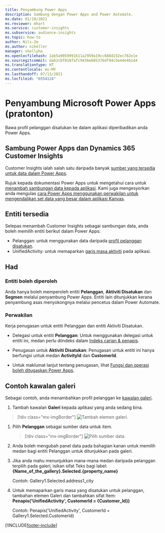 ```yaml
---
title: Penyambung Power Apps
description: Sambung dengan Power Apps and Power Automate.
ms.date: 01/19/2021
ms.reviewer: mhart
ms.service: customer-insights
ms.subservice: audience-insights
ms.topic: how-to
author: Nils-2m
ms.author: nikeller
manager: shellyha
ms.openlocfilehash: 2ab5a9059991611a2959a19cc688d232ec782e1e
ms.sourcegitcommit: dab2cbf818fafc9436e685376df94c5e44e4b144
ms.translationtype: HT
ms.contentlocale: ms-MY
ms.lasthandoff: 07/13/2021
ms.locfileid: "6554124"
---
```

# <a name="microsoft-power-apps-connector-preview"></a>Penyambung Microsoft Power Apps (pratonton)

Bawa profil pelanggan disatukan ke dalam aplikasi diperibadikan anda Power Apps.

## <a name="connect-power-apps-and-dynamics-365-customer-insights"></a>Sambung Power Apps dan Dynamics 365 Customer Insights

Customer Insights ialah salah satu daripada banyak [sumber yang tersedia untuk data dalam Power Apps](/powerapps/maker/canvas-apps/working-with-data-sources).

Rujuk kepada dokumentasi Power Apps untuk mengetahui cara untuk [menambah sambungan data kepada aplikasi](/powerapps/maker/canvas-apps/add-data-connection). Kami juga mengesyorkan anda mengulas [cara Power Apps menggunakan perwakilan untuk mengendalikan set data yang besar dalam aplikasi Kanvas](/powerapps/maker/canvas-apps/delegation-overview).

## <a name="available-entities"></a>Entiti tersedia

Selepas menambah Customer Insights sebagai sambungan data, anda boleh memilih entiti berikut dalam Power Apps:

- Pelanggan: untuk menggunakan data daripada [profil pelanggan disatukan](customer-profiles.md).
- UnifiedActivity: untuk memaparkan [garis masa aktiviti](activities.md) pada aplikasi.

## <a name="limitations"></a>Had

### <a name="retrievable-entities"></a>Entiti boleh diperoleh

Anda hanya boleh memperoleh entiti **Pelanggan**, **Aktiviti Disatukan** dan **Segmen** melalui penyambung Power Apps. Entiti lain ditunjukkan kerana penyambung asas menyokongnya melalui pencetus dalam Power Automate.  

### <a name="delegation"></a>Perwakilan

Kerja penugasan untuk entiti Pelanggan dan entiti Aktiviti Disatukan. 

- Delegasi untuk entiti **Pelanggan**: Untuk menggunakan delegasi untuk entiti ini, medan perlu diindeks dalam [Indeks carian & penapis](search-filter-index.md).  

- Penugasan untuk **Aktiviti Disatukan**: Penugasan untuk entiti ini hanya berfungsi untuk medan **ActivityId** dan **CustomerId**.  

- Untuk maklumat lanjut tentang penugasan, lihat [Fungsi dan operasi boleh ditugaskan Power Apps](/connectors/commondataservice/#power-apps-delegable-functions-and-operations-for-the-cds-for-apps). 

## <a name="example-gallery-control"></a>Contoh kawalan galeri

Sebagai contoh, anda menambahkan profil pelanggan ke [kawalan galeri](/powerapps/maker/canvas-apps/add-gallery).

1. Tambah kawalan **Galeri** kepada aplikasi yang anda sedang bina.

> [!div class="mx-imgBorder"]
> ![Tambah elemen galeri.](media/connector-powerapps9.png "Tambah elemen galeri")

1. Pilih **Pelanggan** sebagai sumber data untuk item.

    > [!div class="mx-imgBorder"]
    > ![Pilih sumber data.](media/choose-datasource-powerapps.png "Pilih sumber data")

1. Anda boleh mengubah panel data pada bahagian kanan untuk memilih medan bagi entiti Pelanggan untuk ditunjukkan pada galeri.

1. Jika anda mahu menunjukkan mana-mana medan daripada pelanggan terpilih pada galeri, isikan sifat Teks bagi label:  **{Name_of_the_gallery}.Selected.{property_name}**

    Contoh: Gallery1.Selected.address1_city

1. Untuk memaparkan garis masa yang disatukan untuk pelanggan, tambahan elemen Galeri dan tambahkan sifat Item: **Penapis('UnifiedActivity', CustomerId = {Customer_Id})**

    Contoh: Penapis('UnifiedActivity', CustomerId = Gallery1.Selected.CustomerId)


[!INCLUDE[footer-include](../includes/footer-banner.md)]
